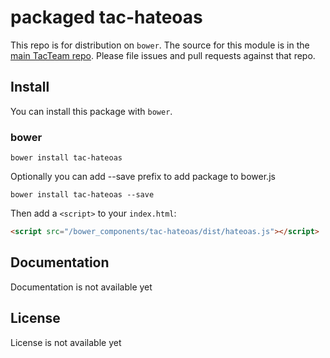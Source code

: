 # packaged tac-hateoas

This repo is for distribution on `bower`. The source for this module is in the
[main TacTeam repo](https://github.com/tacteam/hateoas).
Please file issues and pull requests against that repo.

## Install

You can install this package with `bower`.

### bower

```shell
bower install tac-hateoas
```

Optionally you can add --save prefix to add package to bower.js

```shell
bower install tac-hateoas --save
```

Then add a `<script>` to your `index.html`:

```html
<script src="/bower_components/tac-hateoas/dist/hateoas.js"></script>
```

## Documentation

Documentation is not available yet

## License

License is not available yet
